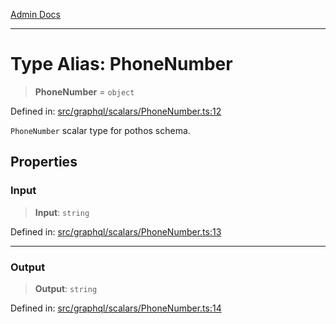 [Admin Docs](/)

***

# Type Alias: PhoneNumber

> **PhoneNumber** = `object`

Defined in: [src/graphql/scalars/PhoneNumber.ts:12](https://github.com/PalisadoesFoundation/talawa-api/blob/b92360e799fdc7cf89a1346eb8395735c501ee9c/src/graphql/scalars/PhoneNumber.ts#L12)

`PhoneNumber` scalar type for pothos schema.

## Properties

### Input

> **Input**: `string`

Defined in: [src/graphql/scalars/PhoneNumber.ts:13](https://github.com/PalisadoesFoundation/talawa-api/blob/b92360e799fdc7cf89a1346eb8395735c501ee9c/src/graphql/scalars/PhoneNumber.ts#L13)

***

### Output

> **Output**: `string`

Defined in: [src/graphql/scalars/PhoneNumber.ts:14](https://github.com/PalisadoesFoundation/talawa-api/blob/b92360e799fdc7cf89a1346eb8395735c501ee9c/src/graphql/scalars/PhoneNumber.ts#L14)
